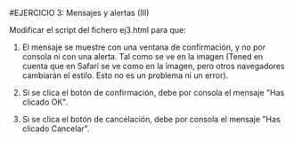 #EJERCICIO 3: Mensajes y alertas (III)

Modificar el script del fichero ej3.html para que:

1. El mensaje se muestre con una ventana de confirmación, y no por consola ni con una alerta. 
	Tal como se ve en la imagen (Tened en cuenta que en Safari se ve como en la imagen, pero otros navegadores cambiarán el estilo. Esto no es un problema ni un error).

2. Si se clica el botón de confirmación, debe por consola el mensaje "Has clicado OK".

3. Si se clica el botón de cancelación, debe por consola el mensaje "Has clicado Cancelar".
